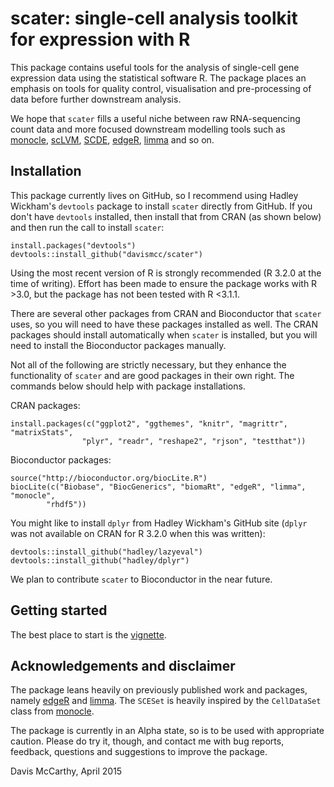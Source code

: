 # scater: single-cell analysis toolkit for expression with R

This package contains useful tools for the analysis of single-cell
gene expression data using the statistical software R. The package places an
emphasis on tools for quality control, visualisation and pre-processing of data
before further downstream analysis.

We hope that `scater` fills a useful niche between raw RNA-sequencing
count data and more focused downstream modelling tools such as 
[monocle](http://www.bioconductor.org/packages/release/bioc/html/monocle.html), 
[scLVM](http://github.com/PMBio/scLVM),
[SCDE](http://pklab.med.harvard.edu/scde/index.html), 
[edgeR](http://www.bioconductor.org/packages/release/bioc/html/edgeR.html), 
[limma](http://www.bioconductor.org/packages/release/bioc/html/limma.html) and 
so on.


## Installation
This package currently lives on GitHub, so I recommend using Hadley Wickham's 
`devtools` package to install `scater` directly from GitHub. If you don't have 
`devtools` installed, then install that from CRAN (as shown below) and then run
the call to install `scater`:

```{r }
install.packages("devtools")
devtools::install_github("davismcc/scater")
```

Using the most recent version of R is strongly recommended (R 3.2.0 at the time
of writing). Effort has been made to ensure the package works with R >3.0, but 
the package has not been tested with R <3.1.1.

There are several other packages from CRAN and Bioconductor that `scater` uses, 
so you will need to have these packages installed as well. The CRAN packages 
should install automatically when `scater` is installed, but you will need to 
install the Bioconductor packages manually.

Not all of the following are strictly necessary, but they enhance the 
functionality of `scater` and are good packages in their own right. The commands
below should help with package installations.

CRAN packages:

```{r}
install.packages(c("ggplot2", "ggthemes", "knitr", "magrittr", "matrixStats", 
                "plyr", "readr", "reshape2", "rjson", "testthat"))
```

Bioconductor packages:

```{r}
source("http://bioconductor.org/biocLite.R")
biocLite(c("Biobase", "BiocGenerics", "biomaRt", "edgeR", "limma", "monocle", 
        "rhdf5"))
```

You might like to install `dplyr` from Hadley Wickham's GitHub site (`dplyr` was
not available on CRAN for R 3.2.0 when this was written):

```{r }
devtools::install_github("hadley/lazyeval")
devtools::install_github("hadley/dplyr")
```

We plan to contribute `scater` to Bioconductor in the near future.


## Getting started

The best place to start is the [vignette](http://htmlpreview.github.io/?http://github.com/davismcc/scater/blob/master/inst/doc/vignette.html).


## Acknowledgements and disclaimer

The package leans heavily on previously published work and packages, namely 
[edgeR](http://bioconductor.org/packages/release/bioc/html/edgeR.html) and 
[limma](http://bioconductor.org/packages/release/bioc/html/limma.html). The `SCESet` is heavily inspired by the `CellDataSet` class from [monocle](http://www.bioconductor.org/packages/release/bioc/html/monocle.html).


<!---
It also uses and extends code for an approximate rank-product test by [Heskes et al (2014)](http://dx.doi.org/10.1186/s12859-014-0367-1).
-->


The package is currently in an Alpha state, so is to be used with appropriate 
caution. Please do try it, though, and contact me with bug reports, feedback, 
questions and suggestions to improve the package.

Davis McCarthy, April 2015
